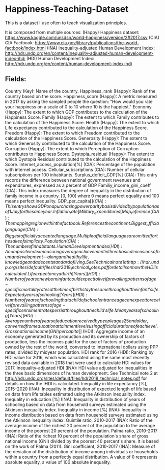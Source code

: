 # Happiness-Teaching-Dataset
This is a dataset I use often to teach visualization principles.

It is composed from multiple sources:
(Happy) Happiness dataset: https://www.kaggle.com/unsdsn/world-happiness/version/2#2017.csv
(CIA) CIA Factbook: https://www.cia.gov/library/publications/the-world-factbook/index.html
(INA) Inequality-adjusted Human Development Index: http://hdr.undp.org/en/content/inequality-adjusted-human-development-index-ihdi
(HDI) Human Development Index: http://hdr.undp.org/en/content/human-development-index-hdi


## Fields:
Country (Key): Name of the country.
Happiness_rank (Happy): Rank of the country based on the score.
Happiness_score (Happy): A metric measured in 2017 by asking the sampled people the question: "How would you rate your happiness on a scale of 0 to 10 where 10 is the happiest."
Economy (Happy): The extent to which GDP contributes to the calculation of the Happiness Score.
Family (Happy): The extent to which Family contributes to the calculation of the Happiness Score.
Health (Happy): The extent to which Life expectancy contributed to the calculation of the Happiness Score.
Freedom (Happy): The extent to which Freedom contributed to the calculation of the Happiness Score.
Generosity (Happy): The extent to which Generosity contributed to the calculation of the Happiness Score.
Corruption (Happy): The extent to which Perception of Corruption contributes to Happiness Score.
Dystopia_residual (Happy): The extent to which Dystopia Residual contributed to the calculation of the Happiness Score.
Internet_access_population[%] (CIA): Percentage of the population with internet access.
Cellular_subscriptions (CIA): Number of cellular subscriptions per 100 inhabitants.
Surplus_deficit_GDP[%] (CIA): This entry records the difference between national government revenues and expenditures, expressed as a percent of GDP
Familiy_income_gini_coeff (CIA):  This index measures the degree of inequality in the distribution of family income in a country. [0, 100] where 0 means perfect equality and 100 means perfect inequality.
GDP_per_capita[$] (CIA): This entry shows GDP on a purchasing power parity basis divided by population as of 1 July for the same year.
Inflation_rate[%] (CIA): This entry furnishes the annual percent change in consumer prices compared with the previous year's consumer prices.
Military_expenditures[%] (CIA): The spending’s for defense programs in % of the GDP.
Map_reference (CIA): The mapping region within the factbook. References the continent.
Biggest_official_language (CIA): Biggest officially accepted language. Multiple official languages are omitted for the sake of simplicity.
Population (CIA): The number of inhabitants.
Human Development Index (HDI): A composite index measuring average achievement in three basic dimensions of human development—a long and healthy life, knowledge and a decent standard of living. See Technical note 1 at http://hdr.undp.org/sites/default/files/hdr2018_technical_notes.pdf for details on how the HDI is calculated.
Life expectancy at birth [Years] (HDI): Number of years a newborn infant could expect to live if prevailing patterns of age-specific mortality rates at the time of birth stay the same throughout the infant’s life.
Expected years of schooling [Years] (HDI): Number of years of schooling that a child of school entrance age can expect to receive if prevailing patterns of age-specific enrolment rates persist throughout the child’s life.
Mean years of schooling [Years] (HDI): Average number of years of education received by people ages 25 and older, converted from education attainment levels using official durations of each level.
Gross national income (GNI) per capita [$] (HDI): Aggregate income of an economy generated by its production and its ownership of factors of production, less the incomes paid for the use of factors of production owned by the rest of the world, converted to international dollars using PPP rates, divided by midyear population.
HDI rank for 2016 (HDI): Ranking by HDI value for 2016, which was calculated using the same most recently revised data available in 2018 that were used to calculate HDI values for 2017.
Inequality-adjusted HDI (INA): HDI value adjusted for inequalities in the three basic dimensions of human development. See Technical note 2 at http://hdr.undp.org/sites/default/files/hdr2018_technical_notes.pdf  for details on how the IHDI is calculated.
Inequality in life expectancy [%], 2015–2020 (INA): Inequality in distribution of expected length of life based on data from life tables estimated using the Atkinson inequality index.
Inequality in education [%] (INA): Inequality in distribution of years of schooling based on data from household surveys estimated using the Atkinson inequality index.
Inequality in income [%] (INA): Inequality in income distribution based on data from household surveys estimated using the Atkinson inequality index.
Quintile ratio, 2010-2017 (INA): Ratio of the average income of the richest 20 percent of the population to the average income of the poorest 20 percent of the population.
Palma ratio, 2010-2017 (INA): Ratio of the richest 10 percent of the population's share of gross national income (GNI) divided by the poorest 40 percent's share. It is based on the work of Palma (2011).
Gini coefficient, 2010-2017 (INA): Measure of the deviation of the distribution of income among individuals or households within a country from a perfectly equal distribution. A value of 0 represents absolute equality, a value of 100 absolute inequality.
